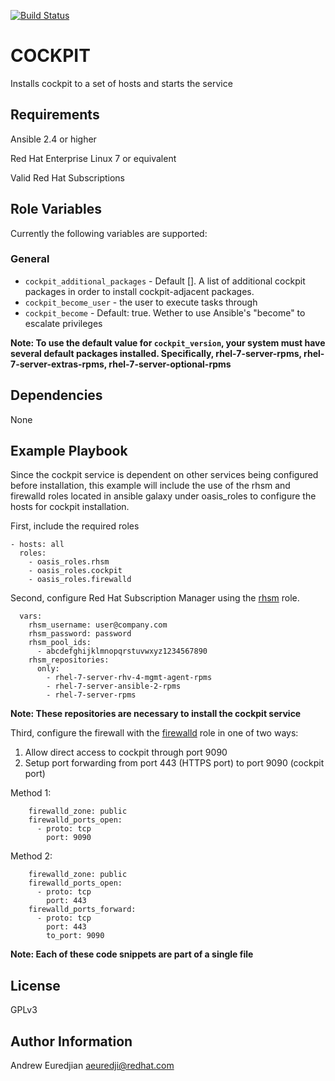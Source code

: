 [![Build Status](https://travis-ci.org/oasis-roles/cockpit.svg?branch=master)](https://travis-ci.org/oasis-roles/cockpit)

COCKPIT
===========

Installs cockpit to a set of hosts and starts the service

Requirements
------------

Ansible 2.4 or higher

Red Hat Enterprise Linux 7 or equivalent

Valid Red Hat Subscriptions

Role Variables
--------------

Currently the following variables are supported:

### General

* `cockpit_additional_packages` - Default []. A list of additional cockpit packages in order to install
  cockpit-adjacent packages.
* `cockpit_become_user` - the user to execute tasks through
* `cockpit_become` - Default: true. Wether to use Ansible's "become" to escalate privileges

**Note: To use the default value for `cockpit_version`, your system must have several default
packages installed. Specifically, rhel-7-server-rpms, rhel-7-server-extras-rpms,
rhel-7-server-optional-rpms**

Dependencies
------------

None

Example Playbook
----------------

Since the cockpit service is dependent on other services being configured
before installation, this example will include the use of the rhsm and
firewalld roles located in ansible galaxy under oasis\_roles to configure the
hosts for cockpit installation.

First, include the required roles

```
- hosts: all
  roles:
    - oasis_roles.rhsm
    - oasis_roles.cockpit
    - oasis_roles.firewalld
```

Second, configure Red Hat Subscription Manager using the [rhsm](https://galaxy.ansible.com/oasis_roles/rhsm) role.

```
  vars:
    rhsm_username: user@company.com
    rhsm_password: password
    rhsm_pool_ids:
      - abcdefghijklmnopqrstuvwxyz1234567890
    rhsm_repositories:
      only:
        - rhel-7-server-rhv-4-mgmt-agent-rpms
        - rhel-7-server-ansible-2-rpms
        - rhel-7-server-rpms

```

**Note: These repositories are necessary to install the cockpit service**

Third, configure the firewall with the [firewalld](https://galaxy.ansible.com/oasis_roles/firewalld) role in one of two ways:
1. Allow direct access to cockpit through port 9090
2. Setup port forwarding from port 443 (HTTPS port) to port 9090 (cockpit port)

Method 1:

```
    firewalld_zone: public
    firewalld_ports_open:
      - proto: tcp
        port: 9090
```

Method 2:

```
    firewalld_zone: public
    firewalld_ports_open:
      - proto: tcp
        port: 443
    firewalld_ports_forward:
      - proto: tcp
        port: 443
        to_port: 9090
```

**Note: Each of these code snippets are part of a single file**

License
-------

GPLv3

Author Information
------------------

Andrew Euredjian <aeuredji@redhat.com>
